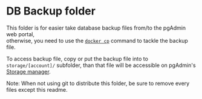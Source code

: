 # DB Backup folder

This folder is for easier take database backup files from/to the pgAdmin web portal,  
otherwise, you need to use the [`docker cp`](https://docs.docker.com/engine/reference/commandline/cp/) command to tackle the backup file.

To access backup file, copy or put the backup file into to `storage/[account]/` subfolder, than that file will be accessible on pgAdmin's [Storage manager](https://www.pgadmin.org/docs/pgadmin4/development/storage_manager.html).

Note: When not using git to distribute this folder, be sure to remove every files except this readme.
